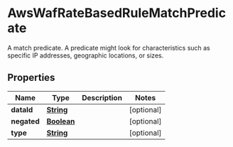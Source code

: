 

# AwsWafRateBasedRuleMatchPredicate

A match predicate. A predicate might look for characteristics such as specific IP addresses, geographic locations, or sizes.

## Properties

| Name | Type | Description | Notes |
|------------ | ------------- | ------------- | -------------|
|**dataId** | [**String**](String.md) |  |  [optional] |
|**negated** | [**Boolean**](Boolean.md) |  |  [optional] |
|**type** | [**String**](String.md) |  |  [optional] |



